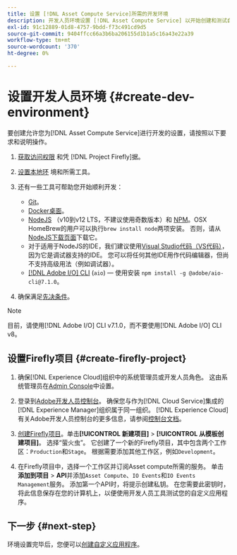```yaml
---
title: 设置 [!DNL Asset Compute Service]所需的开发环境
description: 开发人员环境设置 [!DNL Asset Compute Service] 以开始创建和测试自定义代码。
exl-id: 91c12889-01d8-4757-9bdd-f73c491cd9d5
source-git-commit: 9404ffcc66a3b6ba206155d1b1a5c16a43e22a39
workflow-type: tm+mt
source-wordcount: '370'
ht-degree: 0%

---
```


# 设置开发人员环境 {#create-dev-environment}

要创建允许您为[!DNL Asset Compute Service]进行开发的设置，请按照以下要求和说明操作。

1. [获取访问权限](https://www.adobe.io/project-firefly/docs/getting_started/#acquire-access-and-credentials) 和凭 [!DNL Project Firefly]据。

1. [设置本地环](https://www.adobe.io/project-firefly/docs/getting_started/#local-environment-set-up) 境和所需工具。

1. 还有一些工具可帮助您开始顺利开发：

   * [Git](https://git-scm.com/)。
   * [Docker桌面](https://www.docker.com/get-started)。
   * [NodeJS](https://nodejs.org) （v10到v12 LTS，不建议使用奇数版本）和 [NPM](https://www.npmjs.com)。OSX HomeBrew的用户可以执行`brew install node`两项安装。 否则，请从[NodeJS下载页面](https://nodejs.org/en/)下载它。
   * 对于适用于NodeJS的IDE，我们建议使用[Visual Studio代码（VS代码）](https://code.visualstudio.com)，因为它是调试器支持的IDE。 您可以将任何其他IDE用作代码编辑器，但尚不支持高级用法（例如调试器）。
   * [[!DNL Adobe I/O] CLI](https://github.com/adobe/aio-cli) (`aio`) — 使用安装 `npm install -g @adobe/aio-cli@7.1.0`。

1. 确保满足[先决条件](/help/understand-extensibility.md#prerequisites-and-provisioning)。

>[!NOTE]
>
>目前，请使用[!DNL Adobe I/O] CLI v7.1.0，而不要使用[!DNL Adobe I/O] CLI v8。

## 设置Firefly项目 {#create-firefly-project}

1. 确保[!DNL Experience Cloud]组织中的系统管理员或开发人员角色。 这由系统管理员在[Admin Console](https://adminconsole.adobe.com/overview)中设置。

1. 登录到[Adobe开发人员控制台](https://console.adobe.io/)。 确保您与作为[!DNL Cloud Service]集成的[!DNL Experience Manager]组织属于同一组织。 [!DNL Experience Cloud]有关Adobe开发人员控制台的更多信息，请参阅[控制台文档](https://www.adobe.io/apis/experienceplatform/console/docs.html)。

1. [创建Firefly项目](https://www.adobe.io/apis/experienceplatform/project-firefly/docs.html#!AdobeDocs/project-firefly/master/getting_started/first_app.md)。单击&#x200B;**[!UICONTROL 新建项目]** > **[!UICONTROL 从模板创建项目]**。 选择“萤火虫”。 它创建了一个新的Firefly项目，其中包含两个工作区：`Production`和`Stage`。 根据需要添加其他工作区，例如`Development`。

1. 在Firefly项目中，选择一个工作区并订阅Asset compute所需的服务。 单击&#x200B;**添加到项目** > **API**&#x200B;并添加`Asset Compute`、`IO Events`和`IO Events Management`服务。 添加第一个API时，将提示创建私钥。 在您需要此密钥时，将此信息保存在您的计算机上，以便使用开发人员工具测试您的自定义应用程序。

## 下一步 {#next-step}

环境设置完毕后，您便可以[创建自定义应用程序](develop-custom-application.md)。

<!-- More ideas:
 
* Any steps in the beginning that lead to gotchas later should be called out for caution? For example,
  * don't change some defaults initially
  * know risks when deviating from standard path
  * naming conventions to follow
  * Retrieve and format credentials (YAML file details)

TBD: When aio-cli v8 bugs are resolved, update the AIO CLI install command to remove v7.x reference and instruct users to use the latest version. See CQDOC-18346.

-->
